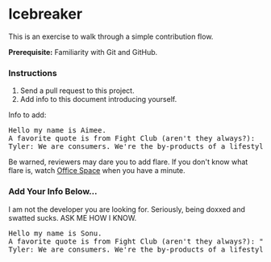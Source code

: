 # Icebreaker

This is an exercise to walk through a simple contribution flow.

**Prerequisite:** Familiarity with Git and GitHub.

### Instructions

1. Send a pull request to this project.
2. Add info to this document introducing yourself.

Info to add:

<pre>
Hello my name is Aimee.
A favorite quote is from Fight Club (aren't they always?):
Tyler: We are consumers. We're the by-products of a lifestyle obsession.
</pre>

Be warned, reviewers may dare you to add flare. If you don't know what flare is, watch [Office Space](https://en.wikipedia.org/wiki/Office_Space) when you have a minute.

### Add Your Info Below...

I am not the developer you are looking for.
Seriously, being doxxed and swatted sucks. 
ASK ME HOW I KNOW.

<pre>
Hello my name is Sonu.
A favorite quote is from Fight Club (aren't they always?): "Dream big because one day they will becvome true."
Tyler: We are consumers. We're the by-products of a lifestyle obsession.
</pre>
